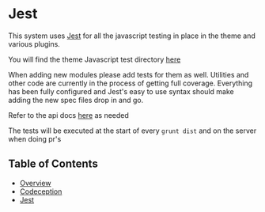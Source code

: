 # Jest

This system uses [Jest](https://facebook.github.io/jest/docs/getting-started.html) for all the javascript testing in place in the theme and various plugins. 

You will find the theme Javascript test directory [here](/wp-content/themes/core/js/test)

When adding new modules please add tests for them as well. Utilities and other code are currently in the process of getting full coverage. Everything has been fully configured and Jest's easy to use syntax should make adding the new spec files drop in and go. 

Refer to the api docs [here](https://facebook.github.io/jest/docs/api.html) as needed

The tests will be executed at the start of every `grunt dist` and on the server when doing pr's

## Table of Contents

* [Overview](/docs/tests/README.md)
* [Codeception](/docs/tests/codeception.md)
* [Jest](/docs/tests/jest.md)

